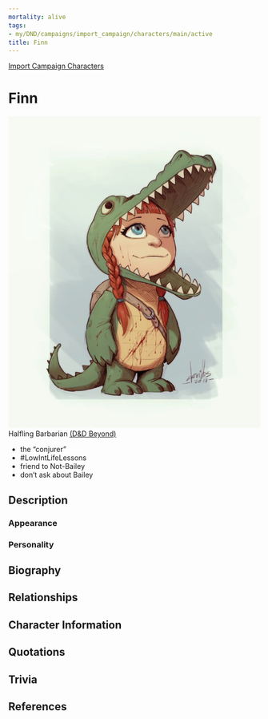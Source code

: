```yaml
---
mortality: alive
tags:
- my/DND/campaigns/import_campaign/characters/main/active
title: Finn
---
```


[Import Campaign Characters](/dnd/characters/)

# Finn
![Pasted image 20211106142218.png](/images/dnd/pc-finn.png)
Halfling Barbarian
[(D&D Beyond)](https://ddb.ac/characters/2019554/v1gXQ3)

- the “conjurer”
- #LowIntLifeLessons
- friend to Not-Bailey
- don’t ask about Bailey

## Description

### Appearance

### Personality

## Biography

## Relationships

## Character Information

## Quotations

## Trivia

## References